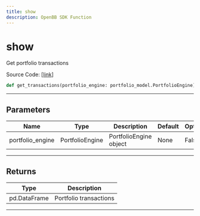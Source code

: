 ```yaml
---
title: show
description: OpenBB SDK Function
---
```


# show

Get portfolio transactions

Source Code: [[link](https://github.com/OpenBB-finance/OpenBBTerminal/tree/main/openbb_terminal/portfolio/portfolio_model.py#L2401)]

```python
def get_transactions(portfolio_engine: portfolio_model.PortfolioEngine) -> pd.DataFrame
```

---

## Parameters

| Name | Type | Description | Default | Optional |
| ---- | ---- | ----------- | ------- | -------- |
| portfolio_engine | PortfolioEngine | PortfolioEngine object | None | False |


---

## Returns

| Type | Description |
| ---- | ----------- |
| pd.DataFrame | Portfolio transactions |
---

